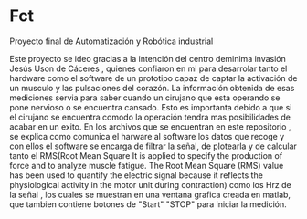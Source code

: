 # Fct
Proyecto final de Automatización y Robótica industrial

Este proyecto se ideo gracias a  la  intención del centro deminima invasión Jesús Uson de Cáceres ,
quienes confiaron en mi para desarrolar tanto el hardware como el software de un prototipo capaz de captar la activación de un musculo y las pulsaciones del  corazón.
La información obtenida de esas mediciones servia para saber cuando un cirujano que esta operando se pone nervioso o se encuentra cansado. Esto es importanta debido a que si el cirujano se encuentra comodo la operación tendra mas posibilidades de acabar en un exito. En los archivos que se encuentran en este repositorio , se explica como comunica el harware al software los datos que recoge y con ellos el software  se encarga de filtrar  la señal, de plotearla y de calcular tanto el RMS(Root Mean Square
It is applied to specify the production of force and to analyze muscle fatigue. The Root Mean Square (RMS) value has been used to quantify the electric signal because it reflects the physiological activity in the motor unit during contraction) como los Hrz de la señal , los cuales se muestran en una ventana grafica  creada en matlab, que tambien contiene botones de "Start" "STOP" para iniciar la medición.
